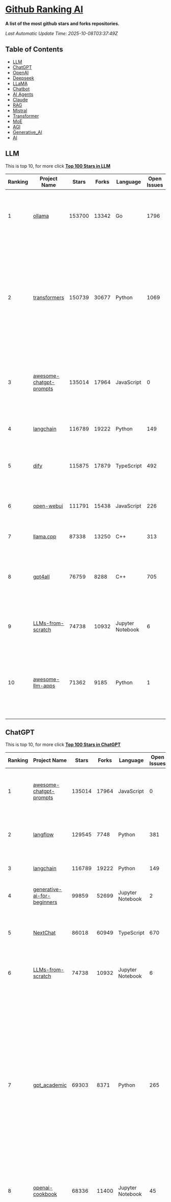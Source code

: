 [Github Ranking AI](./README.md)
==========

**A list of the most github stars and forks repositories.**

*Last Automatic Update Time: 2025-10-08T03:37:49Z*

## Table of Contents
 * [LLM](#LLM)
 * [ChatGPT](#ChatGPT) 
 * [OpenAI](#OpenAI)
 * [Deepseek](#Deepseek)
 * [LLaMA](#LLaMA)
 * [Chatbot](#Chatbot)
 * [AI Agents](#AI_Agents)
 * [Claude](#Claude)
 * [RAG](#RAG)
 * [Mistral](#Mistral)
 * [Transformer](#Transformer)
 * [MoE](#MoE)
 * [AGI](#AGI)
 * [Generative_AI](#Generative_AI)
 * [AI](#AI)

## LLM

This is top 10, for more click **[Top 100 Stars in LLM](Top100/LLM.md)**

| Ranking | Project Name | Stars | Forks | Language | Open Issues | Description | Last Commit |
| ------- | ------------ | ----- | ----- | -------- | ----------- | ----------- | ----------- |
| 1 | [ollama](https://github.com/ollama/ollama) | 153700 | 13342 | Go | 1796 | Get up and running with OpenAI gpt-oss, DeepSeek-R1, Gemma 3 and other models. | 2025-10-08T00:39:48Z |
| 2 | [transformers](https://github.com/huggingface/transformers) | 150739 | 30677 | Python | 1069 | 🤗 Transformers: the model-definition framework for state-of-the-art machine learning models in text, vision, audio, and multimodal models, for both inference and training.  | 2025-10-08T03:13:56Z |
| 3 | [awesome-chatgpt-prompts](https://github.com/f/awesome-chatgpt-prompts) | 135014 | 17964 | JavaScript | 0 | This repo includes ChatGPT prompt curation to use ChatGPT and other LLM tools better. | 2025-09-29T21:13:12Z |
| 4 | [langchain](https://github.com/langchain-ai/langchain) | 116789 | 19222 | Python | 149 | 🦜🔗 Build context-aware reasoning applications | 2025-10-08T03:14:19Z |
| 5 | [dify](https://github.com/langgenius/dify) | 115875 | 17879 | TypeScript | 492 | Production-ready platform for agentic workflow development. | 2025-10-07T10:25:53Z |
| 6 | [open-webui](https://github.com/open-webui/open-webui) | 111791 | 15438 | JavaScript | 226 | User-friendly AI Interface (Supports Ollama, OpenAI API, ...) | 2025-10-07T21:20:37Z |
| 7 | [llama.cpp](https://github.com/ggml-org/llama.cpp) | 87338 | 13250 | C++ | 313 | LLM inference in C/C++ | 2025-10-07T21:16:28Z |
| 8 | [gpt4all](https://github.com/nomic-ai/gpt4all) | 76759 | 8288 | C++ | 705 | GPT4All: Run Local LLMs on Any Device. Open-source and available for commercial use. | 2025-05-27T20:05:19Z |
| 9 | [LLMs-from-scratch](https://github.com/rasbt/LLMs-from-scratch) | 74738 | 10932 | Jupyter Notebook | 6 | Implement a ChatGPT-like LLM in PyTorch from scratch, step by step | 2025-10-07T20:23:01Z |
| 10 | [awesome-llm-apps](https://github.com/Shubhamsaboo/awesome-llm-apps) | 71362 | 9185 | Python | 1 | Collection of awesome LLM apps with AI Agents and RAG using OpenAI, Anthropic, Gemini and opensource models. | 2025-10-08T02:58:42Z |


## ChatGPT

This is top 10, for more click **[Top 100 Stars in ChatGPT](Top100/ChatGPT.md)**

| Ranking | Project Name | Stars | Forks | Language | Open Issues | Description | Last Commit |
| ------- | ------------ | ----- | ----- | -------- | ----------- | ----------- | ----------- |
| 1 | [awesome-chatgpt-prompts](https://github.com/f/awesome-chatgpt-prompts) | 135014 | 17964 | JavaScript | 0 | This repo includes ChatGPT prompt curation to use ChatGPT and other LLM tools better. | 2025-09-29T21:13:12Z |
| 2 | [langflow](https://github.com/langflow-ai/langflow) | 129545 | 7748 | Python | 381 | Langflow is a powerful tool for building and deploying AI-powered agents and workflows. | 2025-10-08T00:25:31Z |
| 3 | [langchain](https://github.com/langchain-ai/langchain) | 116789 | 19222 | Python | 149 | 🦜🔗 Build context-aware reasoning applications | 2025-10-08T03:14:19Z |
| 4 | [generative-ai-for-beginners](https://github.com/microsoft/generative-ai-for-beginners) | 99859 | 52699 | Jupyter Notebook | 2 | 21 Lessons, Get Started Building with Generative AI  | 2025-10-06T03:12:29Z |
| 5 | [NextChat](https://github.com/ChatGPTNextWeb/NextChat) | 86018 | 60949 | TypeScript | 670 | ✨ Light and Fast AI Assistant. Support: Web \| iOS \| MacOS \| Android \|  Linux \| Windows | 2025-09-29T12:01:08Z |
| 6 | [LLMs-from-scratch](https://github.com/rasbt/LLMs-from-scratch) | 74738 | 10932 | Jupyter Notebook | 6 | Implement a ChatGPT-like LLM in PyTorch from scratch, step by step | 2025-10-07T20:23:01Z |
| 7 | [gpt_academic](https://github.com/binary-husky/gpt_academic) | 69303 | 8371 | Python | 265 | 为GPT/GLM等LLM大语言模型提供实用化交互接口，特别优化论文阅读/润色/写作体验，模块化设计，支持自定义快捷按钮&函数插件，支持Python和C++等项目剖析&自译解功能，PDF/LaTex论文翻译&总结功能，支持并行问询多种LLM模型，支持chatglm3等本地模型。接入通义千问, deepseekcoder, 讯飞星火, 文心一言, llama2, rwkv, claude2, moss等。 | 2025-09-20T13:41:26Z |
| 8 | [openai-cookbook](https://github.com/openai/openai-cookbook) | 68336 | 11400 | Jupyter Notebook | 45 | Examples and guides for using the OpenAI API | 2025-10-07T18:50:40Z |
| 9 | [lobe-chat](https://github.com/lobehub/lobe-chat) | 66483 | 13776 | TypeScript | 933 | 🤯 Lobe Chat - an open-source, modern design AI chat framework. Supports multiple AI providers (OpenAI / Claude 4 / Gemini / DeepSeek / Ollama / Qwen), Knowledge Base (file upload / RAG ), one click install MCP Marketplace and Artifacts / Thinking. One-click FREE deployment of your private AI Agent application. | 2025-10-08T00:29:51Z |
| 10 | [gpt4free](https://github.com/xtekky/gpt4free) | 65384 | 13702 | Python | 12 | The official gpt4free repository \| various collection of powerful language models \| o4, o3 and deepseek r1, gpt-4.1, gemini 2.5 | 2025-10-08T02:48:10Z |


## OpenAI

This is top 10, for more click **[Top 100 Stars in OpenAI](Top100/OpenAI.md)**

| Ranking | Project Name | Stars | Forks | Language | Open Issues | Description | Last Commit |
| ------- | ------------ | ----- | ----- | -------- | ----------- | ----------- | ----------- |
| 1 | [AutoGPT](https://github.com/Significant-Gravitas/AutoGPT) | 178865 | 46006 | Python | 186 | AutoGPT is the vision of accessible AI for everyone, to use and to build on. Our mission is to provide the tools, so that you can focus on what matters. | 2025-10-07T23:26:01Z |
| 2 | [ollama](https://github.com/ollama/ollama) | 153700 | 13342 | Go | 1796 | Get up and running with OpenAI gpt-oss, DeepSeek-R1, Gemma 3 and other models. | 2025-10-08T00:39:48Z |
| 3 | [langchain](https://github.com/langchain-ai/langchain) | 116789 | 19222 | Python | 149 | 🦜🔗 Build context-aware reasoning applications | 2025-10-08T03:14:19Z |
| 4 | [dify](https://github.com/langgenius/dify) | 115875 | 17879 | TypeScript | 492 | Production-ready platform for agentic workflow development. | 2025-10-07T10:25:53Z |
| 5 | [open-webui](https://github.com/open-webui/open-webui) | 111791 | 15438 | JavaScript | 226 | User-friendly AI Interface (Supports Ollama, OpenAI API, ...) | 2025-10-07T21:20:37Z |
| 6 | [generative-ai-for-beginners](https://github.com/microsoft/generative-ai-for-beginners) | 99859 | 52699 | Jupyter Notebook | 2 | 21 Lessons, Get Started Building with Generative AI  | 2025-10-06T03:12:29Z |
| 7 | [markitdown](https://github.com/microsoft/markitdown) | 80600 | 4460 | Python | 265 | Python tool for converting files and office documents to Markdown. | 2025-09-08T15:37:34Z |
| 8 | [awesome-llm-apps](https://github.com/Shubhamsaboo/awesome-llm-apps) | 71362 | 9185 | Python | 1 | Collection of awesome LLM apps with AI Agents and RAG using OpenAI, Anthropic, Gemini and opensource models. | 2025-10-08T02:58:42Z |
| 9 | [openai-cookbook](https://github.com/openai/openai-cookbook) | 68336 | 11400 | Jupyter Notebook | 45 | Examples and guides for using the OpenAI API | 2025-10-07T18:50:40Z |
| 10 | [lobe-chat](https://github.com/lobehub/lobe-chat) | 66483 | 13776 | TypeScript | 933 | 🤯 Lobe Chat - an open-source, modern design AI chat framework. Supports multiple AI providers (OpenAI / Claude 4 / Gemini / DeepSeek / Ollama / Qwen), Knowledge Base (file upload / RAG ), one click install MCP Marketplace and Artifacts / Thinking. One-click FREE deployment of your private AI Agent application. | 2025-10-08T00:29:51Z |


## Deepseek

This is top 10, for more click **[Top 100 Stars in Deepseek](Top100/Deepseek.md)**

| Ranking | Project Name | Stars | Forks | Language | Open Issues | Description | Last Commit |
| ------- | ------------ | ----- | ----- | -------- | ----------- | ----------- | ----------- |
| 1 | [ollama](https://github.com/ollama/ollama) | 153700 | 13342 | Go | 1796 | Get up and running with OpenAI gpt-oss, DeepSeek-R1, Gemma 3 and other models. | 2025-10-08T00:39:48Z |
| 2 | [transformers](https://github.com/huggingface/transformers) | 150739 | 30677 | Python | 1069 | 🤗 Transformers: the model-definition framework for state-of-the-art machine learning models in text, vision, audio, and multimodal models, for both inference and training.  | 2025-10-08T03:13:56Z |
| 3 | [DeepSeek-V3](https://github.com/deepseek-ai/DeepSeek-V3) | 99570 | 16270 | Python | 43 | None | 2025-08-28T03:24:37Z |
| 4 | [DeepSeek-R1](https://github.com/deepseek-ai/DeepSeek-R1) | 91244 | 11751 | None | 20 | None | 2025-06-27T08:35:54Z |
| 5 | [lobe-chat](https://github.com/lobehub/lobe-chat) | 66483 | 13776 | TypeScript | 933 | 🤯 Lobe Chat - an open-source, modern design AI chat framework. Supports multiple AI providers (OpenAI / Claude 4 / Gemini / DeepSeek / Ollama / Qwen), Knowledge Base (file upload / RAG ), one click install MCP Marketplace and Artifacts / Thinking. One-click FREE deployment of your private AI Agent application. | 2025-10-08T00:29:51Z |
| 6 | [ragflow](https://github.com/infiniflow/ragflow) | 65581 | 6885 | TypeScript | 2895 | RAGFlow is a leading open-source Retrieval-Augmented Generation (RAG) engine that fuses cutting-edge RAG with Agent capabilities to create a superior context layer for LLMs | 2025-10-03T13:11:00Z |
| 7 | [gpt4free](https://github.com/xtekky/gpt4free) | 65384 | 13702 | Python | 12 | The official gpt4free repository \| various collection of powerful language models \| o4, o3 and deepseek r1, gpt-4.1, gemini 2.5 | 2025-10-08T02:48:10Z |
| 8 | [LLaMA-Factory](https://github.com/hiyouga/LLaMA-Factory) | 59796 | 7329 | Python | 678 | Unified Efficient Fine-Tuning of 100+ LLMs & VLMs (ACL 2024) | 2025-10-07T16:18:35Z |
| 9 | [vllm](https://github.com/vllm-project/vllm) | 59594 | 10555 | Python | 1837 | A high-throughput and memory-efficient inference and serving engine for LLMs | 2025-10-08T03:32:37Z |
| 10 | [anything-llm](https://github.com/Mintplex-Labs/anything-llm) | 49754 | 5191 | JavaScript | 254 | The all-in-one Desktop & Docker AI application with built-in RAG, AI agents, No-code agent builder, MCP compatibility,  and more. | 2025-10-07T23:32:32Z |


## LLaMA

This is top 10, for more click **[Top 100 Stars in LLaMA](Top100/LLaMA.md)**

| Ranking | Project Name | Stars | Forks | Language | Open Issues | Description | Last Commit |
| ------- | ------------ | ----- | ----- | -------- | ----------- | ----------- | ----------- |
| 1 | [ollama](https://github.com/ollama/ollama) | 153700 | 13342 | Go | 1796 | Get up and running with OpenAI gpt-oss, DeepSeek-R1, Gemma 3 and other models. | 2025-10-08T00:39:48Z |
| 2 | [llama.cpp](https://github.com/ggml-org/llama.cpp) | 87338 | 13250 | C++ | 313 | LLM inference in C/C++ | 2025-10-07T21:16:28Z |
| 3 | [LLaMA-Factory](https://github.com/hiyouga/LLaMA-Factory) | 59796 | 7329 | Python | 678 | Unified Efficient Fine-Tuning of 100+ LLMs & VLMs (ACL 2024) | 2025-10-07T16:18:35Z |
| 4 | [vllm](https://github.com/vllm-project/vllm) | 59594 | 10555 | Python | 1837 | A high-throughput and memory-efficient inference and serving engine for LLMs | 2025-10-08T03:32:37Z |
| 5 | [llama](https://github.com/meta-llama/llama) | 58794 | 9805 | Python | 449 | Inference code for Llama models | 2025-01-26T21:42:26Z |
| 6 | [unsloth](https://github.com/unslothai/unsloth) | 46673 | 3815 | Python | 778 | Fine-tuning & Reinforcement Learning for LLMs. 🦥 Train OpenAI gpt-oss, DeepSeek-R1, Qwen3, Gemma 3, TTS 2x faster with 70% less VRAM. | 2025-10-08T03:16:39Z |
| 7 | [llama_index](https://github.com/run-llama/llama_index) | 44621 | 6423 | Python | 204 | LlamaIndex is the leading framework for building LLM-powered agents over your data. | 2025-10-07T23:12:52Z |
| 8 | [quivr](https://github.com/QuivrHQ/quivr) | 38486 | 3673 | Python | 2 | Opiniated RAG for integrating GenAI in your apps 🧠   Focus on your product rather than the RAG. Easy integration in existing products with customisation!  Any LLM: GPT4, Groq, Llama. Any Vectorstore: PGVector, Faiss. Any Files. Anyway you want.  | 2025-07-09T12:55:23Z |
| 9 | [aider](https://github.com/Aider-AI/aider) | 37830 | 3535 | Python | 1046 | aider is AI pair programming in your terminal | 2025-10-05T19:11:17Z |
| 10 | [Langchain-Chatchat](https://github.com/chatchat-space/Langchain-Chatchat) | 36191 | 6038 | TypeScript | 48 | Langchain-Chatchat（原Langchain-ChatGLM）基于 Langchain 与 ChatGLM, Qwen 与 Llama 等语言模型的 RAG 与 Agent 应用 \| Langchain-Chatchat (formerly langchain-ChatGLM), local knowledge based LLM (like ChatGLM, Qwen and Llama) RAG and Agent app with langchain  | 2025-09-29T06:47:27Z |


## Chatbot

This is top 10, for more click **[Top 100 Stars in Chatbot](Top100/Chatbot.md)**

| Ranking | Project Name | Stars | Forks | Language | Open Issues | Description | Last Commit |
| ------- | ------------ | ----- | ----- | -------- | ----------- | ----------- | ----------- |
| 1 | [awesome-chatgpt-prompts](https://github.com/f/awesome-chatgpt-prompts) | 135014 | 17964 | JavaScript | 0 | This repo includes ChatGPT prompt curation to use ChatGPT and other LLM tools better. | 2025-09-29T21:13:12Z |
| 2 | [funNLP](https://github.com/fighting41love/funNLP) | 76413 | 15013 | Python | 34 | 中英文敏感词、语言检测、中外手机/电话归属地/运营商查询、名字推断性别、手机号抽取、身份证抽取、邮箱抽取、中日文人名库、中文缩写库、拆字词典、词汇情感值、停用词、反动词表、暴恐词表、繁简体转换、英文模拟中文发音、汪峰歌词生成器、职业名称词库、同义词库、反义词库、否定词库、汽车品牌词库、汽车零件词库、连续英文切割、各种中文词向量、公司名字大全、古诗词库、IT词库、财经词库、成语词库、地名词库、历史名人词库、诗词词库、医学词库、饮食词库、法律词库、汽车词库、动物词库、中文聊天语料、中文谣言数据、百度中文问答数据集、句子相似度匹配算法集合、bert资源、文本生成&摘要相关工具、cocoNLP信息抽取工具、国内电话号码正则匹配、清华大学XLORE:中英文跨语言百科知识图谱、清华大学人工智能技术系列报告、自然语言生成、NLU太难了系列、自动对联数据及机器人、用户名黑名单列表、罪名法务名词及分类模型、微信公众号语料、cs224n深度学习自然语言处理课程、中文手写汉字识别、中文自然语言处理 语料/数据集、变量命名神器、分词语料库+代码、任务型对话英文数据集、ASR 语音数据集 + 基于深度学习的中文语音识别系统、笑声检测器、Microsoft多语言数字/单位/如日期时间识别包、中华新华字典数据库及api(包括常用歇后语、成语、词语和汉字)、文档图谱自动生成、SpaCy 中文模型、Common Voice语音识别数据集新版、神经网络关系抽取、基于bert的命名实体识别、关键词(Keyphrase)抽取包pke、基于医疗领域知识图谱的问答系统、基于依存句法与语义角色标注的事件三元组抽取、依存句法分析4万句高质量标注数据、cnocr：用来做中文OCR的Python3包、中文人物关系知识图谱项目、中文nlp竞赛项目及代码汇总、中文字符数据、speech-aligner: 从“人声语音”及其“语言文本”产生音素级别时间对齐标注的工具、AmpliGraph: 知识图谱表示学习(Python)库：知识图谱概念链接预测、Scattertext 文本可视化(python)、语言/知识表示工具：BERT & ERNIE、中文对比英文自然语言处理NLP的区别综述、Synonyms中文近义词工具包、HarvestText领域自适应文本挖掘工具（新词发现-情感分析-实体链接等）、word2word：(Python)方便易用的多语言词-词对集：62种语言/3,564个多语言对、语音识别语料生成工具：从具有音频/字幕的在线视频创建自动语音识别(ASR)语料库、构建医疗实体识别的模型（包含词典和语料标注）、单文档非监督的关键词抽取、Kashgari中使用gpt-2语言模型、开源的金融投资数据提取工具、文本自动摘要库TextTeaser: 仅支持英文、人民日报语料处理工具集、一些关于自然语言的基本模型、基于14W歌曲知识库的问答尝试--功能包括歌词接龙and已知歌词找歌曲以及歌曲歌手歌词三角关系的问答、基于Siamese bilstm模型的相似句子判定模型并提供训练数据集和测试数据集、用Transformer编解码模型实现的根据Hacker News文章标题自动生成评论、用BERT进行序列标记和文本分类的模板代码、LitBank：NLP数据集——支持自然语言处理和计算人文学科任务的100部带标记英文小说语料、百度开源的基准信息抽取系统、虚假新闻数据集、Facebook: LAMA语言模型分析，提供Transformer-XL/BERT/ELMo/GPT预训练语言模型的统一访问接口、CommonsenseQA：面向常识的英文QA挑战、中文知识图谱资料、数据及工具、各大公司内部里大牛分享的技术文档 PDF 或者 PPT、自然语言生成SQL语句（英文）、中文NLP数据增强（EDA）工具、英文NLP数据增强工具 、基于医药知识图谱的智能问答系统、京东商品知识图谱、基于mongodb存储的军事领域知识图谱问答项目、基于远监督的中文关系抽取、语音情感分析、中文ULMFiT-情感分析-文本分类-语料及模型、一个拍照做题程序、世界各国大规模人名库、一个利用有趣中文语料库 qingyun 训练出来的中文聊天机器人、中文聊天机器人seqGAN、省市区镇行政区划数据带拼音标注、教育行业新闻语料库包含自动文摘功能、开放了对话机器人-知识图谱-语义理解-自然语言处理工具及数据、中文知识图谱：基于百度百科中文页面-抽取三元组信息-构建中文知识图谱、masr: 中文语音识别-提供预训练模型-高识别率、Python音频数据增广库、中文全词覆盖BERT及两份阅读理解数据、ConvLab：开源多域端到端对话系统平台、中文自然语言处理数据集、基于最新版本rasa搭建的对话系统、基于TensorFlow和BERT的管道式实体及关系抽取、一个小型的证券知识图谱/知识库、复盘所有NLP比赛的TOP方案、OpenCLaP：多领域开源中文预训练语言模型仓库、UER：基于不同语料+编码器+目标任务的中文预训练模型仓库、中文自然语言处理向量合集、基于金融-司法领域(兼有闲聊性质)的聊天机器人、g2pC：基于上下文的汉语读音自动标记模块、Zincbase 知识图谱构建工具包、诗歌质量评价/细粒度情感诗歌语料库、快速转化「中文数字」和「阿拉伯数字」、百度知道问答语料库、基于知识图谱的问答系统、jieba_fast 加速版的jieba、正则表达式教程、中文阅读理解数据集、基于BERT等最新语言模型的抽取式摘要提取、Python利用深度学习进行文本摘要的综合指南、知识图谱深度学习相关资料整理、维基大规模平行文本语料、StanfordNLP 0.2.0：纯Python版自然语言处理包、NeuralNLP-NeuralClassifier：腾讯开源深度学习文本分类工具、端到端的封闭域对话系统、中文命名实体识别：NeuroNER vs. BertNER、新闻事件线索抽取、2019年百度的三元组抽取比赛：“科学空间队”源码、基于依存句法的开放域文本知识三元组抽取和知识库构建、中文的GPT2训练代码、ML-NLP - 机器学习(Machine Learning)NLP面试中常考到的知识点和代码实现、nlp4han:中文自然语言处理工具集(断句/分词/词性标注/组块/句法分析/语义分析/NER/N元语法/HMM/代词消解/情感分析/拼写检查、XLM：Facebook的跨语言预训练语言模型、用基于BERT的微调和特征提取方法来进行知识图谱百度百科人物词条属性抽取、中文自然语言处理相关的开放任务-数据集-当前最佳结果、CoupletAI - 基于CNN+Bi-LSTM+Attention 的自动对对联系统、抽象知识图谱、MiningZhiDaoQACorpus - 580万百度知道问答数据挖掘项目、brat rapid annotation tool: 序列标注工具、大规模中文知识图谱数据：1.4亿实体、数据增强在机器翻译及其他nlp任务中的应用及效果、allennlp阅读理解:支持多种数据和模型、PDF表格数据提取工具 、 Graphbrain：AI开源软件库和科研工具，目的是促进自动意义提取和文本理解以及知识的探索和推断、简历自动筛选系统、基于命名实体识别的简历自动摘要、中文语言理解测评基准，包括代表性的数据集&基准模型&语料库&排行榜、树洞 OCR 文字识别 、从包含表格的扫描图片中识别表格和文字、语声迁移、Python口语自然语言处理工具集(英文)、 similarity：相似度计算工具包，java编写、海量中文预训练ALBERT模型 、Transformers 2.0 、基于大规模音频数据集Audioset的音频增强 、Poplar：网页版自然语言标注工具、图片文字去除，可用于漫画翻译 、186种语言的数字叫法库、Amazon发布基于知识的人-人开放领域对话数据集 、中文文本纠错模块代码、繁简体转换 、 Python实现的多种文本可读性评价指标、类似于人名/地名/组织机构名的命名体识别数据集 、东南大学《知识图谱》研究生课程(资料)、. 英文拼写检查库 、 wwsearch是企业微信后台自研的全文检索引擎、CHAMELEON：深度学习新闻推荐系统元架构 、 8篇论文梳理BERT相关模型进展与反思、DocSearch：免费文档搜索引擎、 LIDA：轻量交互式对话标注工具 、aili - the fastest in-memory index in the East 东半球最快并发索引 、知识图谱车音工作项目、自然语言生成资源大全 、中日韩分词库mecab的Python接口库、中文文本摘要/关键词提取、汉字字符特征提取器 (featurizer)，提取汉字的特征（发音特征、字形特征）用做深度学习的特征、中文生成任务基准测评 、中文缩写数据集、中文任务基准测评 - 代表性的数据集-基准(预训练)模型-语料库-baseline-工具包-排行榜、PySS3：面向可解释AI的SS3文本分类器机器可视化工具 、中文NLP数据集列表、COPE - 格律诗编辑程序、doccano：基于网页的开源协同多语言文本标注工具 、PreNLP：自然语言预处理库、简单的简历解析器，用来从简历中提取关键信息、用于中文闲聊的GPT2模型：GPT2-chitchat、基于检索聊天机器人多轮响应选择相关资源列表(Leaderboards、Datasets、Papers)、(Colab)抽象文本摘要实现集锦(教程 、词语拼音数据、高效模糊搜索工具、NLP数据增广资源集、微软对话机器人框架 、 GitHub Typo Corpus：大规模GitHub多语言拼写错误/语法错误数据集、TextCluster：短文本聚类预处理模块 Short text cluster、面向语音识别的中文文本规范化、BLINK：最先进的实体链接库、BertPunc：基于BERT的最先进标点修复模型、Tokenizer：快速、可定制的文本词条化库、中文语言理解测评基准，包括代表性的数据集、基准(预训练)模型、语料库、排行榜、spaCy 医学文本挖掘与信息提取 、 NLP任务示例项目代码集、 python拼写检查库、chatbot-list - 行业内关于智能客服、聊天机器人的应用和架构、算法分享和介绍、语音质量评价指标(MOSNet, BSSEval, STOI, PESQ, SRMR)、 用138GB语料训练的法文RoBERTa预训练语言模型 、BERT-NER-Pytorch：三种不同模式的BERT中文NER实验、无道词典 - 有道词典的命令行版本，支持英汉互查和在线查询、2019年NLP亮点回顾、 Chinese medical dialogue data 中文医疗对话数据集 、最好的汉字数字(中文数字)-阿拉伯数字转换工具、 基于百科知识库的中文词语多词义/义项获取与特定句子词语语义消歧、awesome-nlp-sentiment-analysis - 情感分析、情绪原因识别、评价对象和评价词抽取、LineFlow：面向所有深度学习框架的NLP数据高效加载器、中文医学NLP公开资源整理 、MedQuAD：(英文)医学问答数据集、将自然语言数字串解析转换为整数和浮点数、Transfer Learning in Natural Language Processing (NLP) 、面向语音识别的中文/英文发音辞典、Tokenizers：注重性能与多功能性的最先进分词器、CLUENER 细粒度命名实体识别 Fine Grained Named Entity Recognition、 基于BERT的中文命名实体识别、中文谣言数据库、NLP数据集/基准任务大列表、nlp相关的一些论文及代码, 包括主题模型、词向量(Word Embedding)、命名实体识别(NER)、文本分类(Text Classificatin)、文本生成(Text Generation)、文本相似性(Text Similarity)计算等，涉及到各种与nlp相关的算法，基于keras和tensorflow 、Python文本挖掘/NLP实战示例、 Blackstone：面向非结构化法律文本的spaCy pipeline和NLP模型通过同义词替换实现文本“变脸” 、中文 预训练 ELECTREA 模型: 基于对抗学习 pretrain Chinese Model 、albert-chinese-ner - 用预训练语言模型ALBERT做中文NER 、基于GPT2的特定主题文本生成/文本增广、开源预训练语言模型合集、多语言句向量包、编码、标记和实现：一种可控高效的文本生成方法、 英文脏话大列表 、attnvis：GPT2、BERT等transformer语言模型注意力交互可视化、CoVoST：Facebook发布的多语种语音-文本翻译语料库，包括11种语言(法语、德语、荷兰语、俄语、西班牙语、意大利语、土耳其语、波斯语、瑞典语、蒙古语和中文)的语音、文字转录及英文译文、Jiagu自然语言处理工具 - 以BiLSTM等模型为基础，提供知识图谱关系抽取 中文分词 词性标注 命名实体识别 情感分析 新词发现 关键词 文本摘要 文本聚类等功能、用unet实现对文档表格的自动检测，表格重建、NLP事件提取文献资源列表 、 金融领域自然语言处理研究资源大列表、CLUEDatasetSearch - 中英文NLP数据集：搜索所有中文NLP数据集，附常用英文NLP数据集 、medical_NER - 中文医学知识图谱命名实体识别 、(哈佛)讲因果推理的免费书、知识图谱相关学习资料/数据集/工具资源大列表、Forte：灵活强大的自然语言处理pipeline工具集 、Python字符串相似性算法库、PyLaia：面向手写文档分析的深度学习工具包、TextFooler：针对文本分类/推理的对抗文本生成模块、Haystack：灵活、强大的可扩展问答(QA)框架、中文关键短语抽取工具 | 2024-05-10T07:38:24Z |
| 3 | [gpt4free](https://github.com/xtekky/gpt4free) | 65384 | 13702 | Python | 12 | The official gpt4free repository \| various collection of powerful language models \| o4, o3 and deepseek r1, gpt-4.1, gemini 2.5 | 2025-10-08T02:48:10Z |
| 4 | [Flowise](https://github.com/FlowiseAI/Flowise) | 44682 | 22628 | TypeScript | 610 | Build AI Agents, Visually | 2025-10-07T07:20:26Z |
| 5 | [llm-app](https://github.com/pathwaycom/llm-app) | 41694 | 1132 | Jupyter Notebook | 4 | Ready-to-run cloud templates for RAG, AI pipelines, and enterprise search with live data. 🐳Docker-friendly.⚡Always in sync with Sharepoint, Google Drive, S3, Kafka, PostgreSQL, real-time data APIs, and more. | 2025-10-03T08:32:04Z |
| 6 | [FastChat](https://github.com/lm-sys/FastChat) | 39137 | 4756 | Python | 840 | An open platform for training, serving, and evaluating large language models. Release repo for Vicuna and Chatbot Arena. | 2025-06-02T15:22:03Z |
| 7 | [quivr](https://github.com/QuivrHQ/quivr) | 38486 | 3673 | Python | 2 | Opiniated RAG for integrating GenAI in your apps 🧠   Focus on your product rather than the RAG. Easy integration in existing products with customisation!  Any LLM: GPT4, Groq, Llama. Any Vectorstore: PGVector, Faiss. Any Files. Anyway you want.  | 2025-07-09T12:55:23Z |
| 8 | [chatbox](https://github.com/chatboxai/chatbox) | 36845 | 3726 | TypeScript | 874 | User-friendly Desktop Client App for AI Models/LLMs (GPT, Claude, Gemini, Ollama...) | 2025-09-13T13:01:11Z |
| 9 | [Langchain-Chatchat](https://github.com/chatchat-space/Langchain-Chatchat) | 36191 | 6038 | TypeScript | 48 | Langchain-Chatchat（原Langchain-ChatGLM）基于 Langchain 与 ChatGLM, Qwen 与 Llama 等语言模型的 RAG 与 Agent 应用 \| Langchain-Chatchat (formerly langchain-ChatGLM), local knowledge based LLM (like ChatGLM, Qwen and Llama) RAG and Agent app with langchain  | 2025-09-29T06:47:27Z |
| 10 | [cherry-studio](https://github.com/CherryHQ/cherry-studio) | 33900 | 3072 | TypeScript | 428 | 🍒 Cherry Studio is a desktop client that supports for multiple LLM providers. | 2025-10-08T01:54:21Z |


## AI_Agents

This is top 10, for more click **[Top 100 Stars in AI_Agents](Top100/AI Agents.md)**

| Ranking | Project Name | Stars | Forks | Language | Open Issues | Description | Last Commit |
| ------- | ------------ | ----- | ----- | -------- | ----------- | ----------- | ----------- |
| 1 | [langflow](https://github.com/langflow-ai/langflow) | 129545 | 7748 | Python | 381 | Langflow is a powerful tool for building and deploying AI-powered agents and workflows. | 2025-10-08T00:25:31Z |
| 2 | [langchain](https://github.com/langchain-ai/langchain) | 116789 | 19222 | Python | 149 | 🦜🔗 Build context-aware reasoning applications | 2025-10-08T03:14:19Z |
| 3 | [dify](https://github.com/langgenius/dify) | 115875 | 17879 | TypeScript | 492 | Production-ready platform for agentic workflow development. | 2025-10-07T10:25:53Z |
| 4 | [system-prompts-and-models-of-ai-tools](https://github.com/x1xhlol/system-prompts-and-models-of-ai-tools) | 90157 | 24550 | None | 53 | FULL Augment Code, Claude Code, Cluely, CodeBuddy, Comet, Cursor, Devin AI, Junie, Kiro, Leap.new, Lovable, Manus Agent Tools, NotionAI, Orchids.app, Perplexity, Poke, Qoder, Replit, Same.dev, Trae, Traycer AI, VSCode Agent, Warp.dev, Windsurf, Xcode, Z.ai Code, dia & v0. (And other Open Sourced) System Prompts, Internal Tools & AI Models | 2025-10-02T17:19:02Z |
| 5 | [gemini-cli](https://github.com/google-gemini/gemini-cli) | 78215 | 8462 | TypeScript | 1910 | An open-source AI agent that brings the power of Gemini directly into your terminal. | 2025-10-08T03:33:39Z |
| 6 | [awesome-llm-apps](https://github.com/Shubhamsaboo/awesome-llm-apps) | 71362 | 9185 | Python | 1 | Collection of awesome LLM apps with AI Agents and RAG using OpenAI, Anthropic, Gemini and opensource models. | 2025-10-08T02:58:42Z |
| 7 | [browser-use](https://github.com/browser-use/browser-use) | 70921 | 8330 | Python | 123 | 🌐 Make websites accessible for AI agents. Automate tasks online with ease. | 2025-10-08T03:23:48Z |
| 8 | [lobe-chat](https://github.com/lobehub/lobe-chat) | 66483 | 13776 | TypeScript | 933 | 🤯 Lobe Chat - an open-source, modern design AI chat framework. Supports multiple AI providers (OpenAI / Claude 4 / Gemini / DeepSeek / Ollama / Qwen), Knowledge Base (file upload / RAG ), one click install MCP Marketplace and Artifacts / Thinking. One-click FREE deployment of your private AI Agent application. | 2025-10-08T00:29:51Z |
| 9 | [ragflow](https://github.com/infiniflow/ragflow) | 65581 | 6885 | TypeScript | 2895 | RAGFlow is a leading open-source Retrieval-Augmented Generation (RAG) engine that fuses cutting-edge RAG with Agent capabilities to create a superior context layer for LLMs | 2025-10-03T13:11:00Z |
| 10 | [MetaGPT](https://github.com/FoundationAgents/MetaGPT) | 58812 | 7125 | Python | 11 | 🌟 The Multi-Agent Framework: First AI Software Company, Towards Natural Language Programming | 2025-10-04T05:57:57Z |


## Claude

This is top 10, for more click **[Top 100 Stars in Claude](Top100/Claude.md)**

| Ranking | Project Name | Stars | Forks | Language | Open Issues | Description | Last Commit |
| ------- | ------------ | ----- | ----- | -------- | ----------- | ----------- | ----------- |
| 1 | [system-prompts-and-models-of-ai-tools](https://github.com/x1xhlol/system-prompts-and-models-of-ai-tools) | 90157 | 24550 | None | 53 | FULL Augment Code, Claude Code, Cluely, CodeBuddy, Comet, Cursor, Devin AI, Junie, Kiro, Leap.new, Lovable, Manus Agent Tools, NotionAI, Orchids.app, Perplexity, Poke, Qoder, Replit, Same.dev, Trae, Traycer AI, VSCode Agent, Warp.dev, Windsurf, Xcode, Z.ai Code, dia & v0. (And other Open Sourced) System Prompts, Internal Tools & AI Models | 2025-10-02T17:19:02Z |
| 2 | [NextChat](https://github.com/ChatGPTNextWeb/NextChat) | 86018 | 60949 | TypeScript | 670 | ✨ Light and Fast AI Assistant. Support: Web \| iOS \| MacOS \| Android \|  Linux \| Windows | 2025-09-29T12:01:08Z |
| 3 | [lobe-chat](https://github.com/lobehub/lobe-chat) | 66483 | 13776 | TypeScript | 933 | 🤯 Lobe Chat - an open-source, modern design AI chat framework. Supports multiple AI providers (OpenAI / Claude 4 / Gemini / DeepSeek / Ollama / Qwen), Knowledge Base (file upload / RAG ), one click install MCP Marketplace and Artifacts / Thinking. One-click FREE deployment of your private AI Agent application. | 2025-10-08T00:29:51Z |
| 4 | [Pake](https://github.com/tw93/Pake) | 42581 | 8057 | Rust | 9 | 🤱🏻 Turn any webpage into a desktop app with one command. 一键打包网页生成轻量桌面应用 | 2025-10-06T04:27:06Z |
| 5 | [chatgpt-on-wechat](https://github.com/zhayujie/chatgpt-on-wechat) | 39279 | 9443 | Python | 307 | 基于大模型搭建的聊天机器人，同时支持 微信公众号、企业微信应用、飞书、钉钉 等接入，可选择ChatGPT/Claude/DeepSeek/文心一言/讯飞星火/通义千问/ Gemini/GLM-4/Kimi/LinkAI，能处理文本、语音和图片，访问操作系统和互联网，支持基于自有知识库进行定制企业智能客服。 | 2025-08-08T02:47:49Z |
| 6 | [chatbox](https://github.com/chatboxai/chatbox) | 36845 | 3726 | TypeScript | 874 | User-friendly Desktop Client App for AI Models/LLMs (GPT, Claude, Gemini, Ollama...) | 2025-09-13T13:01:11Z |
| 7 | [LocalAI](https://github.com/mudler/LocalAI) | 35693 | 2819 | Go | 294 | :robot: The free, Open Source alternative to OpenAI, Claude and others. Self-hosted and local-first. Drop-in replacement for OpenAI,  running on consumer-grade hardware. No GPU required. Runs gguf, transformers, diffusers and many more. Features: Generate Text, Audio, Video, Images, Voice Cloning, Distributed, P2P and decentralized inference | 2025-10-07T19:57:14Z |
| 8 | [claude-code](https://github.com/anthropics/claude-code) | 35681 | 2218 | TypeScript | 4052 | Claude Code is an agentic coding tool that lives in your terminal, understands your codebase, and helps you code faster by executing routine tasks, explaining complex code, and handling git workflows - all through natural language commands. | 2025-10-06T21:56:43Z |
| 9 | [GPT_API_free](https://github.com/chatanywhere/GPT_API_free) | 32728 | 2338 | Python | 32 | Free ChatGPT&DeepSeek API Key，免费ChatGPT&DeepSeek API。免费接入DeepSeek API和GPT4 API，支持 gpt \| deepseek \| claude \| gemini \| grok 等排名靠前的常用大模型。 | 2025-08-27T18:15:58Z |
| 10 | [khoj](https://github.com/khoj-ai/khoj) | 31268 | 1830 | Python | 76 | Your AI second brain. Self-hostable. Get answers from the web or your docs. Build custom agents, schedule automations, do deep research. Turn any online or local LLM into your personal, autonomous AI (gpt, claude, gemini, llama, qwen, mistral). Get started - free. | 2025-09-16T09:17:58Z |


## RAG

This is top 10, for more click **[Top 100 Stars in RAG](Top100/RAG.md)**

| Ranking | Project Name | Stars | Forks | Language | Open Issues | Description | Last Commit |
| ------- | ------------ | ----- | ----- | -------- | ----------- | ----------- | ----------- |
| 1 | [langchain](https://github.com/langchain-ai/langchain) | 116789 | 19222 | Python | 149 | 🦜🔗 Build context-aware reasoning applications | 2025-10-08T03:14:19Z |
| 2 | [dify](https://github.com/langgenius/dify) | 115875 | 17879 | TypeScript | 492 | Production-ready platform for agentic workflow development. | 2025-10-07T10:25:53Z |
| 3 | [open-webui](https://github.com/open-webui/open-webui) | 111791 | 15438 | JavaScript | 226 | User-friendly AI Interface (Supports Ollama, OpenAI API, ...) | 2025-10-07T21:20:37Z |
| 4 | [awesome-llm-apps](https://github.com/Shubhamsaboo/awesome-llm-apps) | 71362 | 9185 | Python | 1 | Collection of awesome LLM apps with AI Agents and RAG using OpenAI, Anthropic, Gemini and opensource models. | 2025-10-08T02:58:42Z |
| 5 | [lobe-chat](https://github.com/lobehub/lobe-chat) | 66483 | 13776 | TypeScript | 933 | 🤯 Lobe Chat - an open-source, modern design AI chat framework. Supports multiple AI providers (OpenAI / Claude 4 / Gemini / DeepSeek / Ollama / Qwen), Knowledge Base (file upload / RAG ), one click install MCP Marketplace and Artifacts / Thinking. One-click FREE deployment of your private AI Agent application. | 2025-10-08T00:29:51Z |
| 6 | [ragflow](https://github.com/infiniflow/ragflow) | 65581 | 6885 | TypeScript | 2895 | RAGFlow is a leading open-source Retrieval-Augmented Generation (RAG) engine that fuses cutting-edge RAG with Agent capabilities to create a superior context layer for LLMs | 2025-10-03T13:11:00Z |
| 7 | [PaddleOCR](https://github.com/PaddlePaddle/PaddleOCR) | 56706 | 8816 | Python | 119 | Turn any PDF or image document into structured data for your AI. A powerful, lightweight OCR toolkit that bridges the gap between images/PDFs and LLMs. Supports 80+ languages. | 2025-10-06T18:17:51Z |
| 8 | [anything-llm](https://github.com/Mintplex-Labs/anything-llm) | 49754 | 5191 | JavaScript | 254 | The all-in-one Desktop & Docker AI application with built-in RAG, AI agents, No-code agent builder, MCP compatibility,  and more. | 2025-10-07T23:32:32Z |
| 9 | [pathway](https://github.com/pathwaycom/pathway) | 45552 | 1389 | Python | 49 | Python ETL framework for stream processing, real-time analytics, LLM pipelines, and RAG. | 2025-10-07T05:02:28Z |
| 10 | [Flowise](https://github.com/FlowiseAI/Flowise) | 44682 | 22628 | TypeScript | 610 | Build AI Agents, Visually | 2025-10-07T07:20:26Z |


## Mistral

This is top 10, for more click **[Top 100 Stars in Mistral](Top100/Mistral.md)**

| Ranking | Project Name | Stars | Forks | Language | Open Issues | Description | Last Commit |
| ------- | ------------ | ----- | ----- | -------- | ----------- | ----------- | ----------- |
| 1 | [ollama](https://github.com/ollama/ollama) | 153700 | 13342 | Go | 1796 | Get up and running with OpenAI gpt-oss, DeepSeek-R1, Gemma 3 and other models. | 2025-10-08T00:39:48Z |
| 2 | [unsloth](https://github.com/unslothai/unsloth) | 46673 | 3815 | Python | 778 | Fine-tuning & Reinforcement Learning for LLMs. 🦥 Train OpenAI gpt-oss, DeepSeek-R1, Qwen3, Gemma 3, TTS 2x faster with 70% less VRAM. | 2025-10-08T03:16:39Z |
| 3 | [LocalAI](https://github.com/mudler/LocalAI) | 35693 | 2819 | Go | 294 | :robot: The free, Open Source alternative to OpenAI, Claude and others. Self-hosted and local-first. Drop-in replacement for OpenAI,  running on consumer-grade hardware. No GPU required. Runs gguf, transformers, diffusers and many more. Features: Generate Text, Audio, Video, Images, Voice Cloning, Distributed, P2P and decentralized inference | 2025-10-07T19:57:14Z |
| 4 | [khoj](https://github.com/khoj-ai/khoj) | 31268 | 1830 | Python | 76 | Your AI second brain. Self-hostable. Get answers from the web or your docs. Build custom agents, schedule automations, do deep research. Turn any online or local LLM into your personal, autonomous AI (gpt, claude, gemini, llama, qwen, mistral). Get started - free. | 2025-09-16T09:17:58Z |
| 5 | [LibreChat](https://github.com/danny-avila/LibreChat) | 30615 | 5873 | TypeScript | 192 | Enhanced ChatGPT Clone: Features Agents, MCP, DeepSeek, Anthropic, AWS, OpenAI, Responses API, Azure, Groq, o1, GPT-5, Mistral, OpenRouter, Vertex AI, Gemini, Artifacts, AI model switching, message search, Code Interpreter, langchain, DALL-E-3, OpenAPI Actions, Functions, Secure Multi-User Auth, Presets, open-source for self-hosting. Active. | 2025-10-07T18:52:56Z |
| 6 | [OpenLLM](https://github.com/bentoml/OpenLLM) | 11826 | 777 | Python | 3 | Run any open-source LLMs, such as DeepSeek and Llama, as OpenAI compatible API endpoint in the cloud. | 2025-10-06T17:00:07Z |
| 7 | [ludwig](https://github.com/ludwig-ai/ludwig) | 11596 | 1218 | Python | 42 | Low-code framework for building custom LLMs, neural networks, and other AI models | 2025-10-06T21:58:07Z |
| 8 | [mistral-inference](https://github.com/mistralai/mistral-inference) | 10495 | 970 | Jupyter Notebook | 129 | Official inference library for Mistral models | 2025-03-20T15:03:08Z |
| 9 | [inference](https://github.com/xorbitsai/inference) | 8597 | 743 | Python | 125 | Replace OpenAI GPT with another LLM in your app by changing a single line of code. Xinference gives you the freedom to use any LLM you need. With Xinference, you're empowered to run inference with any open-source language models, speech recognition models, and multimodal models, whether in the cloud, on-premises, or even on your laptop. | 2025-10-01T00:56:25Z |
| 10 | [ipex-llm](https://github.com/intel/ipex-llm) | 8365 | 1380 | Python | 1210 | Accelerate local LLM inference and finetuning (LLaMA, Mistral, ChatGLM, Qwen, DeepSeek, Mixtral, Gemma, Phi, MiniCPM, Qwen-VL, MiniCPM-V, etc.) on Intel XPU (e.g., local PC with iGPU and NPU, discrete GPU such as Arc, Flex and Max); seamlessly integrate with llama.cpp, Ollama, HuggingFace, LangChain, LlamaIndex, vLLM, DeepSpeed, Axolotl, etc. | 2025-09-23T06:08:03Z |


## Transformer

This is top 10, for more click **[Top 100 Stars in Transformer](Top100/Transformer.md)**

| Ranking | Project Name | Stars | Forks | Language | Open Issues | Description | Last Commit |
| ------- | ------------ | ----- | ----- | -------- | ----------- | ----------- | ----------- |
| 1 | [transformers](https://github.com/huggingface/transformers) | 150739 | 30677 | Python | 1069 | 🤗 Transformers: the model-definition framework for state-of-the-art machine learning models in text, vision, audio, and multimodal models, for both inference and training.  | 2025-10-08T03:13:56Z |
| 2 | [funNLP](https://github.com/fighting41love/funNLP) | 76413 | 15013 | Python | 34 | 中英文敏感词、语言检测、中外手机/电话归属地/运营商查询、名字推断性别、手机号抽取、身份证抽取、邮箱抽取、中日文人名库、中文缩写库、拆字词典、词汇情感值、停用词、反动词表、暴恐词表、繁简体转换、英文模拟中文发音、汪峰歌词生成器、职业名称词库、同义词库、反义词库、否定词库、汽车品牌词库、汽车零件词库、连续英文切割、各种中文词向量、公司名字大全、古诗词库、IT词库、财经词库、成语词库、地名词库、历史名人词库、诗词词库、医学词库、饮食词库、法律词库、汽车词库、动物词库、中文聊天语料、中文谣言数据、百度中文问答数据集、句子相似度匹配算法集合、bert资源、文本生成&摘要相关工具、cocoNLP信息抽取工具、国内电话号码正则匹配、清华大学XLORE:中英文跨语言百科知识图谱、清华大学人工智能技术系列报告、自然语言生成、NLU太难了系列、自动对联数据及机器人、用户名黑名单列表、罪名法务名词及分类模型、微信公众号语料、cs224n深度学习自然语言处理课程、中文手写汉字识别、中文自然语言处理 语料/数据集、变量命名神器、分词语料库+代码、任务型对话英文数据集、ASR 语音数据集 + 基于深度学习的中文语音识别系统、笑声检测器、Microsoft多语言数字/单位/如日期时间识别包、中华新华字典数据库及api(包括常用歇后语、成语、词语和汉字)、文档图谱自动生成、SpaCy 中文模型、Common Voice语音识别数据集新版、神经网络关系抽取、基于bert的命名实体识别、关键词(Keyphrase)抽取包pke、基于医疗领域知识图谱的问答系统、基于依存句法与语义角色标注的事件三元组抽取、依存句法分析4万句高质量标注数据、cnocr：用来做中文OCR的Python3包、中文人物关系知识图谱项目、中文nlp竞赛项目及代码汇总、中文字符数据、speech-aligner: 从“人声语音”及其“语言文本”产生音素级别时间对齐标注的工具、AmpliGraph: 知识图谱表示学习(Python)库：知识图谱概念链接预测、Scattertext 文本可视化(python)、语言/知识表示工具：BERT & ERNIE、中文对比英文自然语言处理NLP的区别综述、Synonyms中文近义词工具包、HarvestText领域自适应文本挖掘工具（新词发现-情感分析-实体链接等）、word2word：(Python)方便易用的多语言词-词对集：62种语言/3,564个多语言对、语音识别语料生成工具：从具有音频/字幕的在线视频创建自动语音识别(ASR)语料库、构建医疗实体识别的模型（包含词典和语料标注）、单文档非监督的关键词抽取、Kashgari中使用gpt-2语言模型、开源的金融投资数据提取工具、文本自动摘要库TextTeaser: 仅支持英文、人民日报语料处理工具集、一些关于自然语言的基本模型、基于14W歌曲知识库的问答尝试--功能包括歌词接龙and已知歌词找歌曲以及歌曲歌手歌词三角关系的问答、基于Siamese bilstm模型的相似句子判定模型并提供训练数据集和测试数据集、用Transformer编解码模型实现的根据Hacker News文章标题自动生成评论、用BERT进行序列标记和文本分类的模板代码、LitBank：NLP数据集——支持自然语言处理和计算人文学科任务的100部带标记英文小说语料、百度开源的基准信息抽取系统、虚假新闻数据集、Facebook: LAMA语言模型分析，提供Transformer-XL/BERT/ELMo/GPT预训练语言模型的统一访问接口、CommonsenseQA：面向常识的英文QA挑战、中文知识图谱资料、数据及工具、各大公司内部里大牛分享的技术文档 PDF 或者 PPT、自然语言生成SQL语句（英文）、中文NLP数据增强（EDA）工具、英文NLP数据增强工具 、基于医药知识图谱的智能问答系统、京东商品知识图谱、基于mongodb存储的军事领域知识图谱问答项目、基于远监督的中文关系抽取、语音情感分析、中文ULMFiT-情感分析-文本分类-语料及模型、一个拍照做题程序、世界各国大规模人名库、一个利用有趣中文语料库 qingyun 训练出来的中文聊天机器人、中文聊天机器人seqGAN、省市区镇行政区划数据带拼音标注、教育行业新闻语料库包含自动文摘功能、开放了对话机器人-知识图谱-语义理解-自然语言处理工具及数据、中文知识图谱：基于百度百科中文页面-抽取三元组信息-构建中文知识图谱、masr: 中文语音识别-提供预训练模型-高识别率、Python音频数据增广库、中文全词覆盖BERT及两份阅读理解数据、ConvLab：开源多域端到端对话系统平台、中文自然语言处理数据集、基于最新版本rasa搭建的对话系统、基于TensorFlow和BERT的管道式实体及关系抽取、一个小型的证券知识图谱/知识库、复盘所有NLP比赛的TOP方案、OpenCLaP：多领域开源中文预训练语言模型仓库、UER：基于不同语料+编码器+目标任务的中文预训练模型仓库、中文自然语言处理向量合集、基于金融-司法领域(兼有闲聊性质)的聊天机器人、g2pC：基于上下文的汉语读音自动标记模块、Zincbase 知识图谱构建工具包、诗歌质量评价/细粒度情感诗歌语料库、快速转化「中文数字」和「阿拉伯数字」、百度知道问答语料库、基于知识图谱的问答系统、jieba_fast 加速版的jieba、正则表达式教程、中文阅读理解数据集、基于BERT等最新语言模型的抽取式摘要提取、Python利用深度学习进行文本摘要的综合指南、知识图谱深度学习相关资料整理、维基大规模平行文本语料、StanfordNLP 0.2.0：纯Python版自然语言处理包、NeuralNLP-NeuralClassifier：腾讯开源深度学习文本分类工具、端到端的封闭域对话系统、中文命名实体识别：NeuroNER vs. BertNER、新闻事件线索抽取、2019年百度的三元组抽取比赛：“科学空间队”源码、基于依存句法的开放域文本知识三元组抽取和知识库构建、中文的GPT2训练代码、ML-NLP - 机器学习(Machine Learning)NLP面试中常考到的知识点和代码实现、nlp4han:中文自然语言处理工具集(断句/分词/词性标注/组块/句法分析/语义分析/NER/N元语法/HMM/代词消解/情感分析/拼写检查、XLM：Facebook的跨语言预训练语言模型、用基于BERT的微调和特征提取方法来进行知识图谱百度百科人物词条属性抽取、中文自然语言处理相关的开放任务-数据集-当前最佳结果、CoupletAI - 基于CNN+Bi-LSTM+Attention 的自动对对联系统、抽象知识图谱、MiningZhiDaoQACorpus - 580万百度知道问答数据挖掘项目、brat rapid annotation tool: 序列标注工具、大规模中文知识图谱数据：1.4亿实体、数据增强在机器翻译及其他nlp任务中的应用及效果、allennlp阅读理解:支持多种数据和模型、PDF表格数据提取工具 、 Graphbrain：AI开源软件库和科研工具，目的是促进自动意义提取和文本理解以及知识的探索和推断、简历自动筛选系统、基于命名实体识别的简历自动摘要、中文语言理解测评基准，包括代表性的数据集&基准模型&语料库&排行榜、树洞 OCR 文字识别 、从包含表格的扫描图片中识别表格和文字、语声迁移、Python口语自然语言处理工具集(英文)、 similarity：相似度计算工具包，java编写、海量中文预训练ALBERT模型 、Transformers 2.0 、基于大规模音频数据集Audioset的音频增强 、Poplar：网页版自然语言标注工具、图片文字去除，可用于漫画翻译 、186种语言的数字叫法库、Amazon发布基于知识的人-人开放领域对话数据集 、中文文本纠错模块代码、繁简体转换 、 Python实现的多种文本可读性评价指标、类似于人名/地名/组织机构名的命名体识别数据集 、东南大学《知识图谱》研究生课程(资料)、. 英文拼写检查库 、 wwsearch是企业微信后台自研的全文检索引擎、CHAMELEON：深度学习新闻推荐系统元架构 、 8篇论文梳理BERT相关模型进展与反思、DocSearch：免费文档搜索引擎、 LIDA：轻量交互式对话标注工具 、aili - the fastest in-memory index in the East 东半球最快并发索引 、知识图谱车音工作项目、自然语言生成资源大全 、中日韩分词库mecab的Python接口库、中文文本摘要/关键词提取、汉字字符特征提取器 (featurizer)，提取汉字的特征（发音特征、字形特征）用做深度学习的特征、中文生成任务基准测评 、中文缩写数据集、中文任务基准测评 - 代表性的数据集-基准(预训练)模型-语料库-baseline-工具包-排行榜、PySS3：面向可解释AI的SS3文本分类器机器可视化工具 、中文NLP数据集列表、COPE - 格律诗编辑程序、doccano：基于网页的开源协同多语言文本标注工具 、PreNLP：自然语言预处理库、简单的简历解析器，用来从简历中提取关键信息、用于中文闲聊的GPT2模型：GPT2-chitchat、基于检索聊天机器人多轮响应选择相关资源列表(Leaderboards、Datasets、Papers)、(Colab)抽象文本摘要实现集锦(教程 、词语拼音数据、高效模糊搜索工具、NLP数据增广资源集、微软对话机器人框架 、 GitHub Typo Corpus：大规模GitHub多语言拼写错误/语法错误数据集、TextCluster：短文本聚类预处理模块 Short text cluster、面向语音识别的中文文本规范化、BLINK：最先进的实体链接库、BertPunc：基于BERT的最先进标点修复模型、Tokenizer：快速、可定制的文本词条化库、中文语言理解测评基准，包括代表性的数据集、基准(预训练)模型、语料库、排行榜、spaCy 医学文本挖掘与信息提取 、 NLP任务示例项目代码集、 python拼写检查库、chatbot-list - 行业内关于智能客服、聊天机器人的应用和架构、算法分享和介绍、语音质量评价指标(MOSNet, BSSEval, STOI, PESQ, SRMR)、 用138GB语料训练的法文RoBERTa预训练语言模型 、BERT-NER-Pytorch：三种不同模式的BERT中文NER实验、无道词典 - 有道词典的命令行版本，支持英汉互查和在线查询、2019年NLP亮点回顾、 Chinese medical dialogue data 中文医疗对话数据集 、最好的汉字数字(中文数字)-阿拉伯数字转换工具、 基于百科知识库的中文词语多词义/义项获取与特定句子词语语义消歧、awesome-nlp-sentiment-analysis - 情感分析、情绪原因识别、评价对象和评价词抽取、LineFlow：面向所有深度学习框架的NLP数据高效加载器、中文医学NLP公开资源整理 、MedQuAD：(英文)医学问答数据集、将自然语言数字串解析转换为整数和浮点数、Transfer Learning in Natural Language Processing (NLP) 、面向语音识别的中文/英文发音辞典、Tokenizers：注重性能与多功能性的最先进分词器、CLUENER 细粒度命名实体识别 Fine Grained Named Entity Recognition、 基于BERT的中文命名实体识别、中文谣言数据库、NLP数据集/基准任务大列表、nlp相关的一些论文及代码, 包括主题模型、词向量(Word Embedding)、命名实体识别(NER)、文本分类(Text Classificatin)、文本生成(Text Generation)、文本相似性(Text Similarity)计算等，涉及到各种与nlp相关的算法，基于keras和tensorflow 、Python文本挖掘/NLP实战示例、 Blackstone：面向非结构化法律文本的spaCy pipeline和NLP模型通过同义词替换实现文本“变脸” 、中文 预训练 ELECTREA 模型: 基于对抗学习 pretrain Chinese Model 、albert-chinese-ner - 用预训练语言模型ALBERT做中文NER 、基于GPT2的特定主题文本生成/文本增广、开源预训练语言模型合集、多语言句向量包、编码、标记和实现：一种可控高效的文本生成方法、 英文脏话大列表 、attnvis：GPT2、BERT等transformer语言模型注意力交互可视化、CoVoST：Facebook发布的多语种语音-文本翻译语料库，包括11种语言(法语、德语、荷兰语、俄语、西班牙语、意大利语、土耳其语、波斯语、瑞典语、蒙古语和中文)的语音、文字转录及英文译文、Jiagu自然语言处理工具 - 以BiLSTM等模型为基础，提供知识图谱关系抽取 中文分词 词性标注 命名实体识别 情感分析 新词发现 关键词 文本摘要 文本聚类等功能、用unet实现对文档表格的自动检测，表格重建、NLP事件提取文献资源列表 、 金融领域自然语言处理研究资源大列表、CLUEDatasetSearch - 中英文NLP数据集：搜索所有中文NLP数据集，附常用英文NLP数据集 、medical_NER - 中文医学知识图谱命名实体识别 、(哈佛)讲因果推理的免费书、知识图谱相关学习资料/数据集/工具资源大列表、Forte：灵活强大的自然语言处理pipeline工具集 、Python字符串相似性算法库、PyLaia：面向手写文档分析的深度学习工具包、TextFooler：针对文本分类/推理的对抗文本生成模块、Haystack：灵活、强大的可扩展问答(QA)框架、中文关键短语抽取工具 | 2024-05-10T07:38:24Z |
| 3 | [LLMs-from-scratch](https://github.com/rasbt/LLMs-from-scratch) | 74738 | 10932 | Jupyter Notebook | 6 | Implement a ChatGPT-like LLM in PyTorch from scratch, step by step | 2025-10-07T20:23:01Z |
| 4 | [annotated_deep_learning_paper_implementations](https://github.com/labmlai/annotated_deep_learning_paper_implementations) | 63436 | 6416 | Python | 24 | 🧑‍🏫 60+ Implementations/tutorials of deep learning papers with side-by-side notes 📝; including transformers (original, xl, switch, feedback, vit, ...), optimizers (adam, adabelief, sophia, ...), gans(cyclegan, stylegan2, ...), 🎮 reinforcement learning (ppo, dqn), capsnet, distillation, ... 🧠 | 2025-09-19T10:18:51Z |
| 5 | [vllm](https://github.com/vllm-project/vllm) | 59594 | 10555 | Python | 1837 | A high-throughput and memory-efficient inference and serving engine for LLMs | 2025-10-08T03:32:37Z |
| 6 | [whisper.cpp](https://github.com/ggml-org/whisper.cpp) | 43680 | 4789 | C++ | 942 | Port of OpenAI's Whisper model in C/C++ | 2025-10-06T12:57:44Z |
| 7 | [LocalAI](https://github.com/mudler/LocalAI) | 35693 | 2819 | Go | 294 | :robot: The free, Open Source alternative to OpenAI, Claude and others. Self-hosted and local-first. Drop-in replacement for OpenAI,  running on consumer-grade hardware. No GPU required. Runs gguf, transformers, diffusers and many more. Features: Generate Text, Audio, Video, Images, Voice Cloning, Distributed, P2P and decentralized inference | 2025-10-07T19:57:14Z |
| 8 | [pytorch-image-models](https://github.com/huggingface/pytorch-image-models) | 35421 | 5029 | Python | 51 | The largest collection of PyTorch image encoders / backbones. Including train, eval, inference, export scripts, and pretrained weights -- ResNet, ResNeXT, EfficientNet, NFNet, Vision Transformer (ViT), MobileNetV4, MobileNet-V3 & V2, RegNet, DPN, CSPNet, Swin Transformer, MaxViT, CoAtNet, ConvNeXt, and more | 2025-10-06T18:37:07Z |
| 9 | [mmdetection](https://github.com/open-mmlab/mmdetection) | 31765 | 9756 | Python | 1757 | OpenMMLab Detection Toolbox and Benchmark | 2024-08-21T02:01:07Z |
| 10 | [vit-pytorch](https://github.com/lucidrains/vit-pytorch) | 24098 | 3404 | Python | 129 | Implementation of Vision Transformer, a simple way to achieve SOTA in vision classification with only a single transformer encoder, in Pytorch | 2025-09-25T13:21:19Z |


## MoE

This is top 10, for more click **[Top 100 Stars in MoE](Top100/MoE.md)**

| Ranking | Project Name | Stars | Forks | Language | Open Issues | Description | Last Commit |
| ------- | ------------ | ----- | ----- | -------- | ----------- | ----------- | ----------- |
| 1 | [LLaMA-Factory](https://github.com/hiyouga/LLaMA-Factory) | 59796 | 7329 | Python | 678 | Unified Efficient Fine-Tuning of 100+ LLMs & VLMs (ACL 2024) | 2025-10-07T16:18:35Z |
| 2 | [vllm](https://github.com/vllm-project/vllm) | 59594 | 10555 | Python | 1837 | A high-throughput and memory-efficient inference and serving engine for LLMs | 2025-10-08T03:32:37Z |
| 3 | [sglang](https://github.com/sgl-project/sglang) | 18658 | 3082 | Python | 531 | SGLang is a fast serving framework for large language models and vision language models. | 2025-10-08T03:06:49Z |
| 4 | [TensorRT-LLM](https://github.com/NVIDIA/TensorRT-LLM) | 11790 | 1783 | C++ | 719 | TensorRT LLM provides users with an easy-to-use Python API to define Large Language Models (LLMs) and support state-of-the-art optimizations to perform inference efficiently on NVIDIA GPUs. TensorRT LLM also contains components to create Python and C++ runtimes that orchestrate the inference execution in performant way. | 2025-10-08T02:38:32Z |
| 5 | [ms-swift](https://github.com/modelscope/ms-swift) | 10210 | 897 | Python | 571 | Use PEFT or Full-parameter to CPT/SFT/DPO/GRPO 500+ LLMs (Qwen3, Qwen3-MoE, Llama4, GLM4.5, InternLM3, DeepSeek-R1, ...) and 200+ MLLMs (Qwen3-VL, Qwen3-Omni, InternVL3.5, Ovis2.5, Llava, GLM4v, Phi4, ...) (AAAI 2025). | 2025-10-05T13:40:49Z |
| 6 | [xtuner](https://github.com/InternLM/xtuner) | 4916 | 372 | Python | 231 | A Next-Generation Training Engine Built for Ultra-Large MoE Models | 2025-09-30T08:59:48Z |
| 7 | [Bangumi](https://github.com/czy0729/Bangumi) | 4850 | 153 | TypeScript | 25 | :electron: An unofficial https://bgm.tv ui first app client for Android and iOS, built with React Native. 一个无广告、以爱好为驱动、不以盈利为目的、专门做 ACG 的类似豆瓣的追番记录，bgm.tv 第三方客户端。为移动端重新设计，内置大量加强的网页端难以实现的功能，且提供了相当的自定义选项。 目前已适配 iOS / Android。 | 2025-10-06T18:26:15Z |
| 8 | [trace.moe](https://github.com/soruly/trace.moe) | 4798 | 254 | None | 0 | Anime Scene Search by Image | 2025-09-15T13:48:26Z |
| 9 | [Moeditor](https://github.com/Moeditor/Moeditor) | 4129 | 273 | JavaScript | 106 | (discontinued) Your all-purpose markdown editor. | 2020-07-07T01:08:32Z |
| 10 | [fastllm](https://github.com/ztxz16/fastllm) | 3982 | 408 | C++ | 290 | fastllm是后端无依赖的高性能大模型推理库。同时支持张量并行推理稠密模型和混合模式推理MOE模型，任意10G以上显卡即可推理满血DeepSeek。双路9004/9005服务器+单显卡部署DeepSeek满血满精度原版模型，单并发20tps；INT4量化模型单并发30tps，多并发可达60+。 | 2025-09-26T11:52:11Z |


## AGI

This is top 10, for more click **[Top 100 Stars in AGI](Top100/AGI.md)**

| Ranking | Project Name | Stars | Forks | Language | Open Issues | Description | Last Commit |
| ------- | ------------ | ----- | ----- | -------- | ----------- | ----------- | ----------- |
| 1 | [mindsdb](https://github.com/mindsdb/mindsdb) | 36280 | 5830 | Python | 47 | AI Analytics and Knowledge Engine for RAG over large-scale, heterogeneous data. - The only MCP Server you'll ever need | 2025-10-07T21:46:26Z |
| 2 | [AgentGPT](https://github.com/reworkd/AgentGPT) | 35026 | 9477 | TypeScript | 130 | 🤖 Assemble, configure, and deploy autonomous AI Agents in your browser. | 2025-04-29T01:19:32Z |
| 3 | [agno](https://github.com/agno-agi/agno) | 34150 | 4391 | Python | 110 | High-performance SDK and runtime for multi-agent systems. Build, run and manage secure multi-agent systems in your cloud. | 2025-10-08T00:17:56Z |
| 4 | [SuperAGI](https://github.com/TransformerOptimus/SuperAGI) | 16763 | 2087 | Python | 147 | <⚡️> SuperAGI - A dev-first open source autonomous AI agent framework. Enabling developers to build, manage & run useful autonomous agents quickly and reliably. | 2025-01-22T22:14:07Z |
| 5 | [screenpipe](https://github.com/mediar-ai/screenpipe) | 15733 | 1223 | TypeScript | 191 | AI app store powered by 24/7 desktop history.  open source \| 100% local \| dev friendly \| 24/7 screen, mic recording | 2025-09-01T20:21:42Z |
| 6 | [awesome-chatgpt-zh](https://github.com/EmbraceAGI/awesome-chatgpt-zh) | 11328 | 933 | Python | 0 | ChatGPT 中文指南🔥，ChatGPT 中文调教指南，指令指南，应用开发指南，精选资源清单，更好的使用 chatGPT 让你的生产力 up up up! 🚀 | 2024-11-05T10:24:21Z |
| 7 | [motia](https://github.com/MotiaDev/motia) | 9314 | 706 | TypeScript | 28 | Multi-Language Backend Framework that unifies APIs, background jobs, workflows, and AI Agents into a single core primitive with built-in observability and state management. | 2025-10-07T23:54:08Z |
| 8 | [BlackFriday-GPTs-Prompts](https://github.com/friuns2/BlackFriday-GPTs-Prompts) | 8621 | 1284 | None | 144 | List of free GPTs that doesn't require plus subscription  | 2024-11-08T11:03:14Z |
| 9 | [open-infra-index](https://github.com/deepseek-ai/open-infra-index) | 7919 | 285 | None | 0 | Production-tested AI infrastructure tools for efficient AGI development and community-driven innovation | 2025-05-15T02:00:43Z |
| 10 | [big-AGI](https://github.com/enricoros/big-AGI) | 6645 | 1549 | TypeScript | 256 | AI suite powered by state-of-the-art models and providing advanced AI/AGI functions. It features AI personas, AGI functions, multi-model chats, text-to-image, voice, response streaming, code highlighting and execution, PDF import, presets for developers, much more. Deploy on-prem or in the cloud. | 2025-10-07T18:13:27Z |


## Generative_AI

This is top 10, for more click **[Top 100 Stars in Generative_AI](Top100/Generative AI.md)**

| Ranking | Project Name | Stars | Forks | Language | Open Issues | Description | Last Commit |
| ------- | ------------ | ----- | ----- | -------- | ----------- | ----------- | ----------- |
| 1 | [generative-ai-for-beginners](https://github.com/microsoft/generative-ai-for-beginners) | 99859 | 52699 | Jupyter Notebook | 2 | 21 Lessons, Get Started Building with Generative AI  | 2025-10-06T03:12:29Z |
| 2 | [Genesis](https://github.com/Genesis-Embodied-AI/Genesis) | 27334 | 2507 | Python | 103 | A generative world for general-purpose robotics & embodied AI learning. | 2025-10-07T23:03:39Z |
| 3 | [generative-models](https://github.com/Stability-AI/generative-models) | 26456 | 2958 | Python | 274 | Generative Models by Stability AI | 2025-09-22T14:09:09Z |
| 4 | [RAG_Techniques](https://github.com/NirDiamant/RAG_Techniques) | 22189 | 2478 | Jupyter Notebook | 7 | This repository showcases various advanced techniques for Retrieval-Augmented Generation (RAG) systems. RAG systems combine information retrieval with generative models to provide accurate and contextually rich responses. | 2025-09-10T22:00:34Z |
| 5 | [awesome-generative-ai-guide](https://github.com/aishwaryanr/awesome-generative-ai-guide) | 19151 | 4128 | None | 0 | A one stop repository for generative AI research updates, interview resources, notebooks and much more! | 2025-09-30T03:09:24Z |
| 6 | [GenAI_Agents](https://github.com/NirDiamant/GenAI_Agents) | 17161 | 2747 | Jupyter Notebook | 3 | This repository provides tutorials and implementations for various Generative AI Agent techniques, from basic to advanced. It serves as a comprehensive guide for building intelligent, interactive AI systems. | 2025-07-16T20:50:01Z |
| 7 | [NeMo](https://github.com/NVIDIA-NeMo/NeMo) | 15824 | 3124 | Python | 115 | A scalable generative AI framework built for researchers and developers working on Large Language Models, Multimodal, and Speech AI (Automatic Speech Recognition and Text-to-Speech) | 2025-10-07T22:24:21Z |
| 8 | [aisuite](https://github.com/andrewyng/aisuite) | 12370 | 1244 | Python | 50 | Simple, unified interface to multiple Generative AI providers  | 2025-10-02T05:25:36Z |
| 9 | [WrenAI](https://github.com/Canner/WrenAI) | 12181 | 1239 | TypeScript | 228 | ⚡️ GenBI (Generative BI) queries any database in natural language, generates accurate SQL (Text-to-SQL), charts (Text-to-Chart), and AI-powered insights in seconds. | 2025-10-07T13:04:30Z |
| 10 | [h2ogpt](https://github.com/h2oai/h2ogpt) | 11925 | 1305 | Python | 291 | Private chat with local GPT with document, images, video, etc. 100% private, Apache 2.0. Supports oLLaMa, Mixtral, llama.cpp, and more. Demo: https://gpt.h2o.ai/ https://gpt-docs.h2o.ai/ | 2025-05-25T19:02:29Z |


## AI

This is top 10, for more click **[Top 100 Stars in AI](Top100/AI.md)**

| Ranking | Project Name | Stars | Forks | Language | Open Issues | Description | Last Commit |
| ------- | ------------ | ----- | ----- | -------- | ----------- | ----------- | ----------- |
| 1 | [AutoGPT](https://github.com/Significant-Gravitas/AutoGPT) | 178865 | 46006 | Python | 186 | AutoGPT is the vision of accessible AI for everyone, to use and to build on. Our mission is to provide the tools, so that you can focus on what matters. | 2025-10-07T23:26:01Z |
| 2 | [stable-diffusion-webui](https://github.com/AUTOMATIC1111/stable-diffusion-webui) | 157123 | 29158 | Python | 2367 | Stable Diffusion web UI | 2025-10-07T20:06:10Z |
| 3 | [n8n](https://github.com/n8n-io/n8n) | 146362 | 46447 | TypeScript | 747 | Fair-code workflow automation platform with native AI capabilities. Combine visual building with custom code, self-host or cloud, 400+ integrations. | 2025-10-08T01:26:48Z |
| 4 | [langflow](https://github.com/langflow-ai/langflow) | 129545 | 7748 | Python | 381 | Langflow is a powerful tool for building and deploying AI-powered agents and workflows. | 2025-10-08T00:25:31Z |
| 5 | [langchain](https://github.com/langchain-ai/langchain) | 116789 | 19222 | Python | 149 | 🦜🔗 Build context-aware reasoning applications | 2025-10-08T03:14:19Z |
| 6 | [dify](https://github.com/langgenius/dify) | 115875 | 17879 | TypeScript | 492 | Production-ready platform for agentic workflow development. | 2025-10-07T10:25:53Z |
| 7 | [open-webui](https://github.com/open-webui/open-webui) | 111791 | 15438 | JavaScript | 226 | User-friendly AI Interface (Supports Ollama, OpenAI API, ...) | 2025-10-07T21:20:37Z |
| 8 | [generative-ai-for-beginners](https://github.com/microsoft/generative-ai-for-beginners) | 99859 | 52699 | Jupyter Notebook | 2 | 21 Lessons, Get Started Building with Generative AI  | 2025-10-06T03:12:29Z |
| 9 | [ComfyUI](https://github.com/comfyanonymous/ComfyUI) | 90378 | 10106 | Python | 2798 | The most powerful and modular diffusion model GUI, api and backend with a graph/nodes interface. | 2025-10-08T02:48:51Z |
| 10 | [system-prompts-and-models-of-ai-tools](https://github.com/x1xhlol/system-prompts-and-models-of-ai-tools) | 90157 | 24550 | None | 53 | FULL Augment Code, Claude Code, Cluely, CodeBuddy, Comet, Cursor, Devin AI, Junie, Kiro, Leap.new, Lovable, Manus Agent Tools, NotionAI, Orchids.app, Perplexity, Poke, Qoder, Replit, Same.dev, Trae, Traycer AI, VSCode Agent, Warp.dev, Windsurf, Xcode, Z.ai Code, dia & v0. (And other Open Sourced) System Prompts, Internal Tools & AI Models | 2025-10-02T17:19:02Z |

